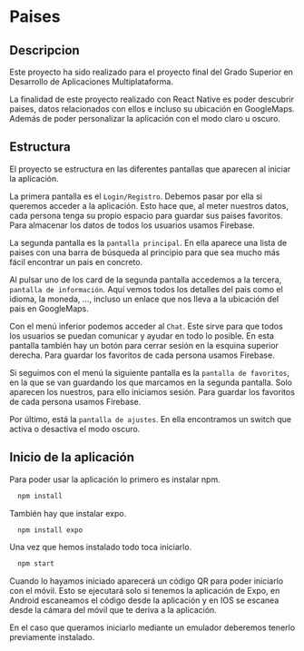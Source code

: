 # Paises

## Descripcion
Este proyecto ha sido realizado para el proyecto final del Grado Superior en Desarrollo de Aplicaciones Multiplataforma.

La finalidad de este proyecto realizado con React Native es poder descubrir paises, datos relacionados con ellos e incluso su ubicación en GoogleMaps. Además de poder personalizar la aplicación con el modo claro u oscuro.
## Estructura

El proyecto se estructura en las diferentes pantallas que aparecen al iniciar la aplicación. 

La primera pantalla es el `Login/Registro`. Debemos pasar por ella si queremos acceder a la aplicación. Esto hace que, al meter nuestros datos, cada persona tenga su propio espacio para guardar sus paises favoritos. Para almacenar los datos de todos los usuarios usamos Firebase.

La segunda pantalla es la `pantalla principal`. En ella aparece una lista de paises con una barra de búsqueda al principio para que sea mucho más fácil encontrar un pais en concreto.

Al pulsar uno de los card de la segunda pantalla accedemos a la tercera, `pantalla de información`. Aquí vemos todos los detalles del pais como el idioma, la moneda, ..., incluso un enlace que nos lleva a la ubicación del pais en GoogleMaps.

Con el menú inferior podemos acceder al `Chat`. Este sirve para que todos los usuarios se puedan comunicar y ayudar en todo lo posible. En esta pantalla también hay un botón para cerrar sesión en la esquina superior derecha. Para guardar los favoritos de cada persona usamos Firebase.

Si seguimos con el menú la siguiente pantalla es la `pantalla de favoritos`, en la que se van guardando los que marcamos en la segunda pantalla. Solo aparecen los nuestros, para ello iniciamos sesión. Para guardar los favoritos de cada persona usamos Firebase.

Por último, está la `pantalla de ajustes`. En ella encontramos un switch que activa o desactiva el modo oscuro.


## Inicio de la aplicación

Para poder usar la aplicación lo primero es instalar npm.

```bash
  npm install
```

También hay que instalar expo.

```bash
  npm install expo
```

Una vez que hemos instalado todo toca iniciarlo.

```bash
  npm start
```

Cuando lo hayamos iniciado aparecerá un código QR para poder iniciarlo con el móvil. Esto se ejecutará solo si tenemos la aplicación de Expo, en Android escaneamos el código desde la aplicación y en IOS se escanea desde la cámara del móvil que te deriva a la aplicación.

En el caso que queramos iniciarlo mediante un emulador deberemos tenerlo previamente instalado.
